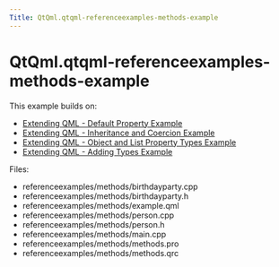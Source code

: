 ```yaml
---
Title: QtQml.qtqml-referenceexamples-methods-example
---
```


# QtQml.qtqml-referenceexamples-methods-example

<span class="subtitle"></span>
<!-- $$$referenceexamples/methods-description -->
<p>This example builds on:</p>
<ul>
<li><a href="QtQml.referenceexamples-default.md">Extending QML - Default Property Example</a></li>
<li><a href="QtQml.referenceexamples-coercion.md">Extending QML - Inheritance and Coercion Example</a></li>
<li><a href="QtQml.referenceexamples-properties.md">Extending QML - Object and List Property Types Example</a></li>
<li><a href="QtQml.referenceexamples-adding.md">Extending QML - Adding Types Example</a></li>
</ul>
<p>Files:</p>
<ul>
<li>referenceexamples/methods/birthdayparty.cpp</li>
<li>referenceexamples/methods/birthdayparty.h</li>
<li>referenceexamples/methods/example.qml</li>
<li>referenceexamples/methods/person.cpp</li>
<li>referenceexamples/methods/person.h</li>
<li>referenceexamples/methods/main.cpp</li>
<li>referenceexamples/methods/methods.pro</li>
<li>referenceexamples/methods/methods.qrc</li>
</ul>
<!-- @@@referenceexamples/methods -->
